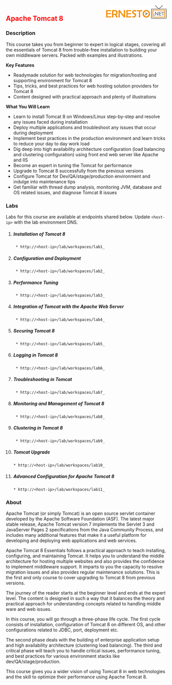 <img align="right" src="./logo.png">

<h2><span style="color:red;">Apache Tomcat 8</span></h2>

### Description

This course takes you from beginner to expert in logical stages, covering all the essentials of Tomcat 8 from trouble-free installation to building your own middleware servers. Packed with examples and illustrations.

**Key Features**

- Readymade solution for web technologies for migration/hosting and supporting environment for Tomcat 8
- Tips, tricks, and best practices for web hosting solution providers for Tomcat 8
- Content designed with practical approach and plenty of illustrations

**What You Will Learn**

- Learn to install Tomcat 8 on Windows/Linux step-by-step and resolve any issues faced during installation
- Deploy multiple applications and troubleshoot any issues that occur during deployment
- Implement best practices in the production environment and learn tricks to reduce your day to day work load
- Dig deep into high availability architecture configuration (load balancing and clustering configuration) using front end web server like Apache and IIS
- Become an expert in tuning the Tomcat for performance
- Upgrade to Tomcat 8 successfully from the previous versions
- Configure Tomcat for Dev/QA/stage/production environment and indulge into maintenance tips
- Get familiar with thread dump analysis, monitoring JVM, database and OS related issues, and diagnose Tomcat 8 issues

### Labs

Labs for this course are available at endpoints shared below. Update `<host-ip>` with the lab environment DNS.

1. ##### Installation of Tomcat 8
		* http://<host-ip>/lab/workspaces/lab1_
2. ##### Configuration and Deployment
		* http://<host-ip>/lab/workspaces/lab2_
3. ##### Performance Tuning
		* http://<host-ip>/lab/workspaces/lab3_
4. ##### Integration of Tomcat with the Apache Web Server
		* http://<host-ip>/lab/workspaces/lab4_
5. ##### Securing Tomcat 8
		* http://<host-ip>/lab/workspaces/lab5_
6. ##### Logging in Tomcat 8
		* http://<host-ip>/lab/workspaces/lab6_
7. ##### Troubleshooting in Tomcat
		* http://<host-ip>/lab/workspaces/lab7_
8. ##### Monitoring and Management of Tomcat 8
		* http://<host-ip>/lab/workspaces/lab8_
9. ##### Clustering in Tomcat 8
		* http://<host-ip>/lab/workspaces/lab9_
10. ##### Tomcat Upgrade
		* http://<host-ip>/lab/workspaces/lab10_
11. ##### Advanced Configuration for Apache Tomcat 8
		* http://<host-ip>/lab/workspaces/lab11_

### About

Apache Tomcat (or simply Tomcat) is an open source servlet container developed by the Apache Software Foundation (ASF). The latest major stable release, Apache Tomcat version 7 implements the Servlet 3 and JavaServer Pages 2 specifications from the Java Community Process, and includes many additional features that make it a useful platform for developing and deploying web applications and web services.

Apache Tomcat 8 Essentials follows a practical approach to teach installing, configuring, and maintaining Tomcat. It helps you to understand the middle architecture for hosting multiple websites and also provides the confidence to implement middleware support. It imparts to you the capacity to resolve migration issues and also provides regular maintenance solutions. This is the first and only course to cover upgrading to Tomcat 8 from previous versions.

The journey of the reader starts at the beginner level and ends at the expert level. The content is designed in such a way that it balances the theory and practical approach for understanding concepts related to handling middle ware and web issues.

In this course, you will go through a three-phase life cycle. The first cycle consists of installation, configuration of Tomcat 8 on different OS, and other configurations related to JDBC, port, deployment etc.

The second phase deals with the building of enterprise application setup and high availability architecture (clustering load balancing). The third and critical phase will teach you to handle critical issues, performance tuning, and best practices for various environment stacks like dev/QA/stage/production.

This course gives you a wider vision of using Tomcat 8 in web technologies and the skill to optimize their performance using Apache Tomcat 8.
